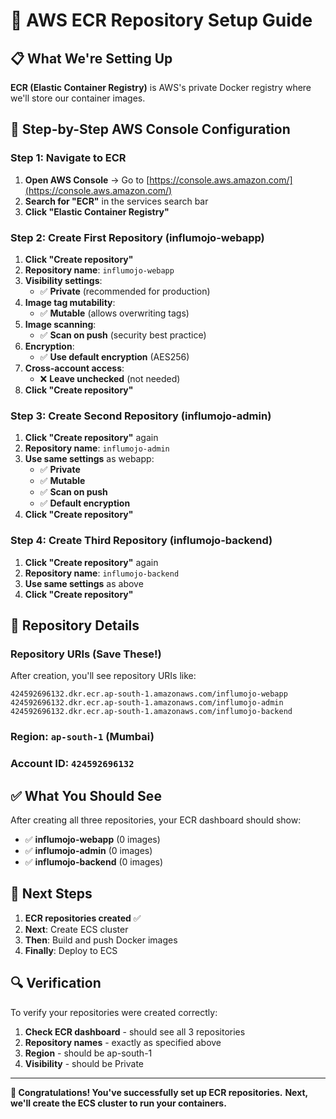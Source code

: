 # 🚀 AWS ECR Repository Setup Guide

## 📋 What We're Setting Up

**ECR (Elastic Container Registry)** is AWS's private Docker registry where we'll store our container images.

## 🎯 Step-by-Step AWS Console Configuration

### **Step 1: Navigate to ECR**
1. **Open AWS Console** → Go to [https://console.aws.amazon.com/](https://console.aws.amazon.com/)
2. **Search for "ECR"** in the services search bar
3. **Click "Elastic Container Registry"**

### **Step 2: Create First Repository (influmojo-webapp)**

1. **Click "Create repository"**
2. **Repository name**: `influmojo-webapp`
3. **Visibility settings**: 
   - ✅ **Private** (recommended for production)
4. **Image tag mutability**: 
   - ✅ **Mutable** (allows overwriting tags)
5. **Image scanning**: 
   - ✅ **Scan on push** (security best practice)
6. **Encryption**: 
   - ✅ **Use default encryption** (AES256)
7. **Cross-account access**: 
   - ❌ **Leave unchecked** (not needed)
8. **Click "Create repository"**

### **Step 3: Create Second Repository (influmojo-admin)**

1. **Click "Create repository"** again
2. **Repository name**: `influmojo-admin`
3. **Use same settings** as webapp:
   - ✅ **Private**
   - ✅ **Mutable**
   - ✅ **Scan on push**
   - ✅ **Default encryption**
4. **Click "Create repository"**

### **Step 4: Create Third Repository (influmojo-backend)**

1. **Click "Create repository"** again
2. **Repository name**: `influmojo-backend`
3. **Use same settings** as above
4. **Click "Create repository"**

## 🔐 Repository Details

### **Repository URIs (Save These!)**
After creation, you'll see repository URIs like:
```
424592696132.dkr.ecr.ap-south-1.amazonaws.com/influmojo-webapp
424592696132.dkr.ecr.ap-south-1.amazonaws.com/influmojo-admin
424592696132.dkr.ecr.ap-south-1.amazonaws.com/influmojo-backend
```

### **Region**: `ap-south-1` (Mumbai)
### **Account ID**: `424592696132`

## ✅ What You Should See

After creating all three repositories, your ECR dashboard should show:
- ✅ **influmojo-webapp** (0 images)
- ✅ **influmojo-admin** (0 images)  
- ✅ **influmojo-backend** (0 images)

## 🚀 Next Steps

1. **ECR repositories created** ✅
2. **Next**: Create ECS cluster
3. **Then**: Build and push Docker images
4. **Finally**: Deploy to ECS

## 🔍 Verification

To verify your repositories were created correctly:
1. **Check ECR dashboard** - should see all 3 repositories
2. **Repository names** - exactly as specified above
3. **Region** - should be ap-south-1
4. **Visibility** - should be Private

---

**🎉 Congratulations! You've successfully set up ECR repositories.**
**Next, we'll create the ECS cluster to run your containers.**
